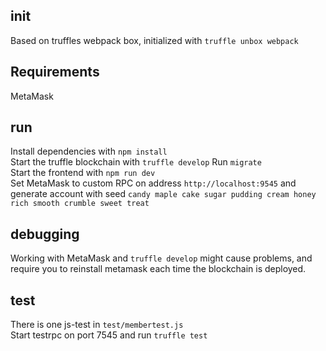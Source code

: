 ## init
Based on truffles webpack box, initialized with ```truffle unbox webpack```

## Requirements
MetaMask

## run
Install dependencies with ```npm install```  
Start the truffle blockchain with ```truffle develop```
Run ```migrate```  
Start the frontend with ```npm run dev```  
Set MetaMask to custom RPC on address ```http://localhost:9545``` and generate account with seed ```candy maple cake sugar pudding cream honey rich smooth crumble sweet treat```  

## debugging
Working with MetaMask and ```truffle develop``` might cause problems, and require you to reinstall metamask each time the blockchain is deployed.  

## test
There is one js-test in ```test/membertest.js```  
Start testrpc on port 7545 and run ```truffle test```

